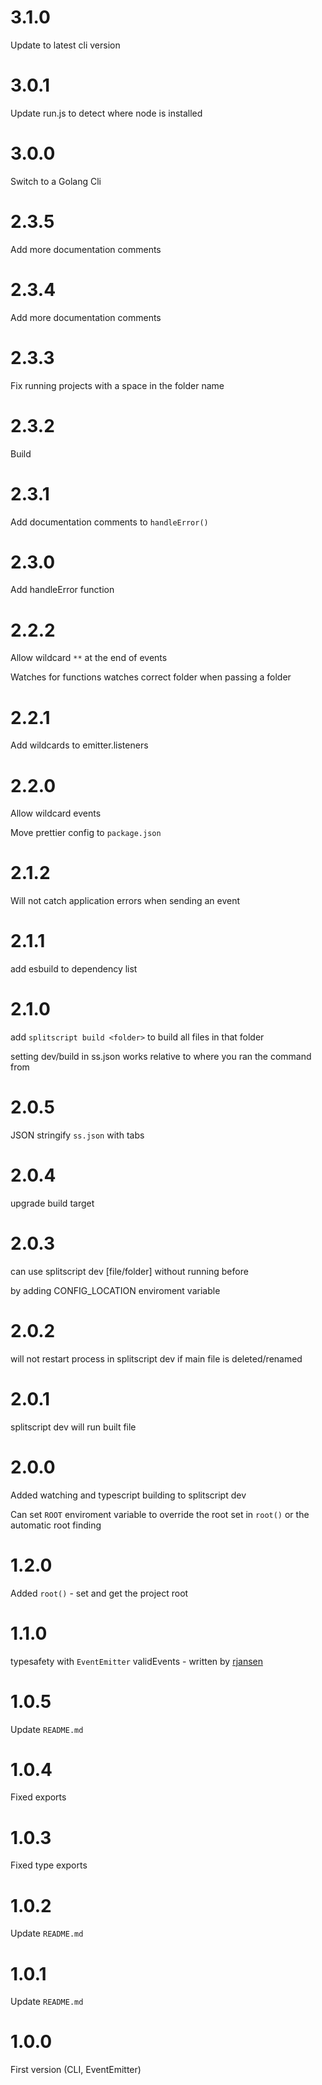 # 3.1.0

Update to latest cli version

# 3.0.1

Update run.js to detect where node is installed

# 3.0.0

Switch to a Golang Cli

# 2.3.5

Add more documentation comments

# 2.3.4

Add more documentation comments

# 2.3.3

Fix running projects with a space in the folder name

# 2.3.2

Build

# 2.3.1

Add documentation comments to `handleError()`

# 2.3.0

Add handleError function

# 2.2.2

Allow wildcard `**` at the end of events

Watches for functions watches correct folder when passing a folder

# 2.2.1

Add wildcards to emitter.listeners

# 2.2.0

Allow wildcard events

Move prettier config to `package.json`

# 2.1.2

Will not catch application errors when sending an event

# 2.1.1

add esbuild to dependency list

# 2.1.0

add `splitscript build <folder>` to build all files in that folder

setting dev/build in ss.json works relative to where you ran the command from

# 2.0.5

JSON stringify `ss.json` with tabs

# 2.0.4

upgrade build target

# 2.0.3

can use splitscript dev [file/folder] without running before

by adding CONFIG_LOCATION enviroment variable

# 2.0.2

will not restart process in splitscript dev if main file is deleted/renamed

# 2.0.1

splitscript dev will run built file

# 2.0.0

Added watching and typescript building to splitscript dev

Can set `ROOT` enviroment variable to override the root set in `root()` or the automatic root finding

# 1.2.0

Added `root()` - set and get the project root

# 1.1.0

typesafety with `EventEmitter` validEvents - written by [rjansen](https://rjansen.de/)

# 1.0.5

Update `README.md`

# 1.0.4

Fixed exports

# 1.0.3

Fixed type exports

# 1.0.2

Update `README.md`

# 1.0.1

Update `README.md`

# 1.0.0

First version (CLI, EventEmitter)
